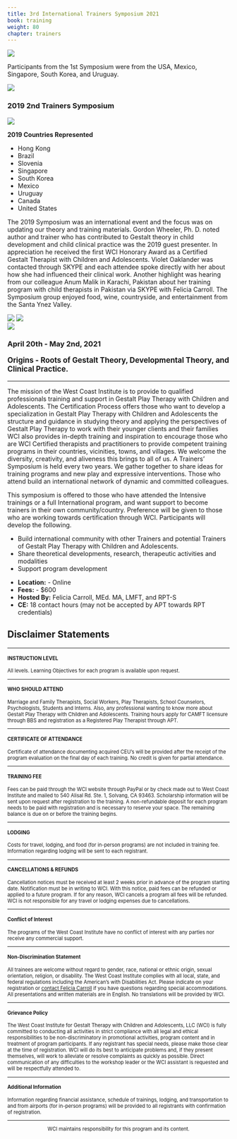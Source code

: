 ```yaml
---
title: 3rd International Trainers Symposium 2021
book: training
weight: 80
chapter: trainers
---
```

<div class="row">
    <div class="col col-sm-6">
        <p><img src="/assets/img/trainers2.jpg" class="img-responsive img-thumbnail" /></p>
        <p>Participants from the 1st Symposium were from the USA, Mexico, Singapore, South Korea, and Uruguay.</p>
        <p><img src="/assets/img/trainers4.jpg" class="img-responsive img-thumbnail" /></p>
        <div class="panel panel-default">
            <div class="panel panel-heading" style="margin-bottom: 0;">
                <h3 class="panel-title header-title">2019 2nd Trainers Symposium</h3>
            </div>
            <div class="panel-body">
                <p><img src="/assets/img/groupsymposium.jpg" class="img-responsive img-thumbnail" /></p>
                <p>
                    <strong>2019 Countries Represented</strong>
                    <ul>
                        <li>Hong Kong</li>
                        <li>Brazil</li>
                        <li>Slovenia</li>
                        <li>Singapore</li>
                        <li>South Korea</li>
                        <li>Mexico</li>
                        <li>Uruguay</li>
                        <li>Canada</li>
                        <li>United States  </li>
                    </ul>
                </p>
                <p>The 2019 Symposium was an international event and the focus was on updating our theory and training materials.   Gordon Wheeler, Ph. D. noted author and trainer who has contributed to Gestalt theory in child development and child clinical practice was the 2019 guest presenter.  In appreciation he received the first WCI Honorary Award as a Certified Gestalt Therapist with Children and Adolescents.   Violet Oaklander was contacted through SKYPE and each attendee spoke directly with her about how she had influenced their clinical work.    Another highlight was hearing from our colleague Anum Malik in Karachi, Pakistan about her training program with child therapists in Pakistan via SKYPE with Felicia Carroll.  The Symposium group enjoyed food, wine, countryside, and entertainment from the Santa Ynez Valley.</p>
                <p>
                    <div class="row">
                        <div class="col col-sm-7">
                            <img src="/assets/img/symposium1.jpg" class="img-responsive img-thumbnail" />
                            <img src="/assets/img/symposium2.jpg" class="img-responsive img-thumbnail" />
                        </div>
                        <div class="col col-sm-5">
                            <img src="/assets/img/symposium3.jpg" class="img-responsive img-thumbnail" />
                        </div>
                    </div>
                </p>
            </div>
        </div>
    </div>
    <div class="col col-sm-6">
        <div class="panel panel-default">
            <div class="panel panel-heading" style="margin-bottom: 0;">
                <h3 class="panel-title header-title">April 20th - May 2nd, 2021</h3>
            </div>
            <div class="panel-body">
                <p style="font-size: 1.2em;"><strong>Origins - Roots of Gestalt Theory, Developmental Theory, and Clinical Practice.</strong></p>
                <hr/>
                <p>The mission of the West Coast Institute is to provide to qualified professionals training and support in Gestalt Play Therapy with Children and Adolescents. The Certification Process offers those who want to develop a specialization in Gestalt Play Therapy with Children and Adolescents the structure and guidance in studying theory and applying the perspectives of Gestalt Play Therapy to work with their younger clients and their families WCI also provides in-depth training and inspiration to encourage those who are WCI Certified therapists and practitioners to provide competent training programs in their countries, vicinities, towns, and villages. We welcome the diversity, creativity, and aliveness this brings to all of us. A Trainers’ Symposium is held every two years. We gather together to share ideas for training programs and new play and expressive interventions. Those who attend build an international network of dynamic and committed colleagues.</p>
                <p>This symposium is offered to those who have attended the Intensive trainings or a full International program, and want support to become trainers in their own community/country. Preference will be given to those who are working towards certification through WCI. Participants will develop the following.</p>
                <p>
                    <ul>
                        <li>Build international community with other Trainers and potential Trainers of Gestalt Play Therapy with Children and Adolescents.</li>
                        <li>Share theoretical developments, research, therapeutic activities and modalities</li>
                        <li>Support program development</li>
                    </ul>
                </p>
                <ul class="list-group">
                    <li class="list-group-item"><strong>Location:</strong> - Online</li>
                    <li class="list-group-item"><strong>Fees:</strong> - $600</li>
                    <li class="list-group-item"><strong>Hosted By:</strong> Felicia Carroll, MEd. MA, LMFT, and RPT-S</li>
                    <li class="list-group-item"><strong>CE:</strong> 18 contact hours (may not be accepted by APT towards RPT credentials)</li>
                </ul>
            </div>
            <div class="panel-footer"></div>
        </div>
    </div>
</div>
<div class="row separator"></div>
<h2>Disclaimer Statements</h2>
<div style="font-size: 0.8em;">
    <hr>
    <div class="row">
      <div class="col col-sm-8 col-sm-offset-2">
        <h4><strong>INSTRUCTION LEVEL</strong></h4>
        <p>All levels. Learning Objectives for each program is available upon request.</p>
      </div>
    </div>
    <hr>
    <div class="row">
      <div class="col col-sm-8 col-sm-offset-2">
        <h4><strong>WHO SHOULD ATTEND</strong></h4>
        <p>Marriage and Family Therapists, Social Workers,  Play Therapists, School Counselors, Psychologists, Students and Interns.  Also, any professional wanting to know more about Gestalt Play Therapy with Children and Adolescents. Training hours apply for CAMFT licensure through BBS and registration as a Registered Play Therapist through APT.</p>
      </div>
    </div>
    <hr>
    <div class="row">
      <div class="col col-sm-8 col-sm-offset-2">
        <h4><strong>CERTIFICATE OF ATTENDANCE</strong></h4>
        <p>Certificate of attendance documenting acquired CEU’s will be provided after the receipt of the program evaluation on the final day of each training.   No credit is given for partial attendance.</p>
      </div>
    </div>
    <hr>
    <div class="row">
      <div class="col col-sm-8 col-sm-offset-2">
        <h4><strong>TRAINING FEE</strong></h4>
        <p>Fees can be paid through the WCI website through PayPal or by check made out to West Coast Institute and mailed to 540 Alisal Rd. Ste. 1, Solvang, CA  93463.  Scholarship information will be sent upon request after registration to the training. A non-refundable deposit for each program needs to be paid with registration and is necessary to reserve your space. The remaining balance is due on or before the training begins.</p>
      </div>
    </div>
    <hr>
    <div class="row">
      <div class="col col-sm-8 col-sm-offset-2">
        <h4><strong>LODGING</strong></h4>
        <p>Costs for travel, lodging, and food (for in-person programs) are not included in training fee.  Information regarding lodging will be sent to each registrant.</p>
      </div>
    </div>
    <hr>
    <div class="row">
      <div class="col col-sm-8 col-sm-offset-2">
        <h4><strong>CANCELLATIONS & REFUNDS</strong></h4>
        <p>Cancellation notices must be received at least 2 weeks prior in advance of the program starting date. Notification must be in writing to WCI. With this notice, paid fees can be refunded or applied to a future program. If for any reason, WCI cancels a program all fees will be refunded. WCI is not responsible for any travel or lodging expenses due to cancellations.</p>
      </div>
    </div>
    <hr>
    <div class="row">
      <div class="col col-sm-8 col-sm-offset-2">
        <h4><strong>Conflict of Interest</strong></h4>
        <p>The programs of the West Coast Institute have no conflict of interest with any parties nor receive any commercial support.</p>
      </div>
    </div>
    <hr>
    <div class="row">
      <div class="col col-sm-8 col-sm-offset-2">
        <h4><strong>Non-Discrimination Statement</strong></h4>
        <p>All trainees are welcome without regard to gender, race, national or ethnic origin, sexual orientation, religion, or disability. The West Coast Institute complies with all local, state, and federal regulations including the American’s with Disabilities Act. Please indicate on your registration or <a href="/contact">contact Felicia Carroll</a> if you have questions regarding special accommodations. All presentations and written materials are in English. No translations will be provided by WCI.</p>
      </div>
    </div>
    <hr>
    <div class="row">
      <div class="col col-sm-8 col-sm-offset-2">
        <h4><strong>Grievance Policy</strong></h4>
        <p>The West Coast Institute for Gestalt Therapy with Children and Adolescents, LLC (WCI) is fully committed to conducting all activities in strict compliance with all legal and ethical responsibilities to be non-discriminatory in promotional activities, program content and in treatment of program participants. If any registrant has special needs, please make those clear at the time of registration.   WCI will do its best to anticipate problems and, if they present themselves, will work to alleviate or resolve complaints as quickly as possible.  Direct communication of any difficulties to the workshop leader or the WCI assistant is requested and will be respectfully attended to.</p>
      </div>
    </div>
    <hr>
    <div class="row">
      <div class="col col-sm-8 col-sm-offset-2">
        <h4><strong>Additional Information</strong></h4>
        <p>Information regarding financial assistance, schedule of trainings, lodging, and transportation to and from airports (for in-person programs) will be provided to all registrants with confirmation of registration.</p>
      </div>
    </div>
    <hr>
    <div class="row">
      <div class="col col-sm-8 col-sm-offset-2" style="text-align:center;">
        <p>WCI maintains responsibility for this program and its content.</p>
      </div>
    </div>
</div>

